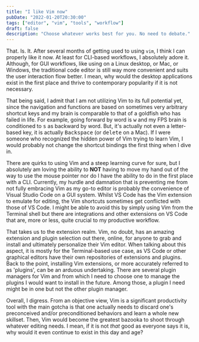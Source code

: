 ```yaml
---
title: "I like Vim now"
pubDate: "2022-01-20T20:30:00"
tags: ["editor", "vim", "tools", "workflow"]
draft: false
description: "Choose whatever works best for you. No need to debate."
---
```


That. Is. It. After several months of getting used to using `vim`, I think I can properly like it now. At least for CLI-based workflows, I absolutely adore it. Although, for GUI workflows, like using on a Linux desktop, or Mac, or Windows, the traditional code editor is still way more convenient and suits the user interaction flow better. I mean, why would the desktop applications exist in the first place and thrive to contemporary popularity if it is not necessary.

That being said, I admit that I am not utilizing Vim to its full potential yet, since the navigation and functions are based on sometimes very arbitrary shortcut keys and my brain is comparable to that of a goldfish who has failed in life. For example, going forward by word is <kbd>w</kbd> and my FPS brain is conditioned to <kbd>s</kbd> as backward by word. But, it's actually not even a letter-based key, it is actually <kbd>Backspace</kbd> (or <kbd>delete</kbd> on a Mac). If I were someone who recognized the hidden power of Vim trying to learn Vim, I would probably not change the shortcut bindings the first thing when I dive in.

There are quirks to using Vim and a steep learning curve for sure, but I absolutely am loving the ability to **NOT** having to move my hand out of the way to use the mouse pointer nor do I have the ability to do in the first place with a CLI. Currently, my hurdle and damnation that is preventing me from not fully embracing Vim as my go-to editor is probably the convenience of Visual Studio Code on a GUI system. Whilst VS Code has the Vim extension to emulate for editing, the Vim shortcuts sometimes get conflicted with those of VS Code. I might be able to avoid this by simply using Vim from the Terminal shell but there are integrations and other extensions on VS Code that are, more or less, quite crucial to my productive workflow.

That takes us to the extension realm. Vim, no doubt, has an amazing extension and plugin selection out there, online, for anyone to grab and install and ultimately personalize their Vim editor. When talking about this aspect, it is mostly for the Terminal-based use case, as VS Code or other graphical editors have their own repositories of extensions and plugins. Back to the point, installing Vim extensions, or more accurately referred to as 'plugins', can be an arduous undertaking. There are several plugin managers for Vim and from which I need to choose one to manage the plugins I would want to install in the future. Among those, a plugin I need might be in one but not the other plugin manager.

Overall, I digress. From an objective view, Vim is a significant productivity tool with the main gotcha is that one actually needs to discard one's preconceived and/or preconditioned behaviors and learn a whole new skillset. Then, Vim would become the greatest bazooka to shoot through whatever editing needs. I mean, if it is not _that_ good as everyone says it is, why would it even continue to exist in this day and age?
